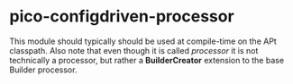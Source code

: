 # pico-configdriven-processor

This module should typically should be used at compile-time on the APt classpath. Also note that even though it is called <i>processor</i> it is not technically a processor, but rather a <b>BuilderCreator</b> extension to the base Builder processor.
